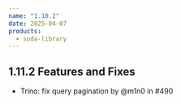 ```yaml
---
name: "1.10.2"
date: 2025-04-07
products:
  - soda-library
---
```


## 1.11.2 Features and Fixes
* Trino: fix query pagination by @m1n0 in #490